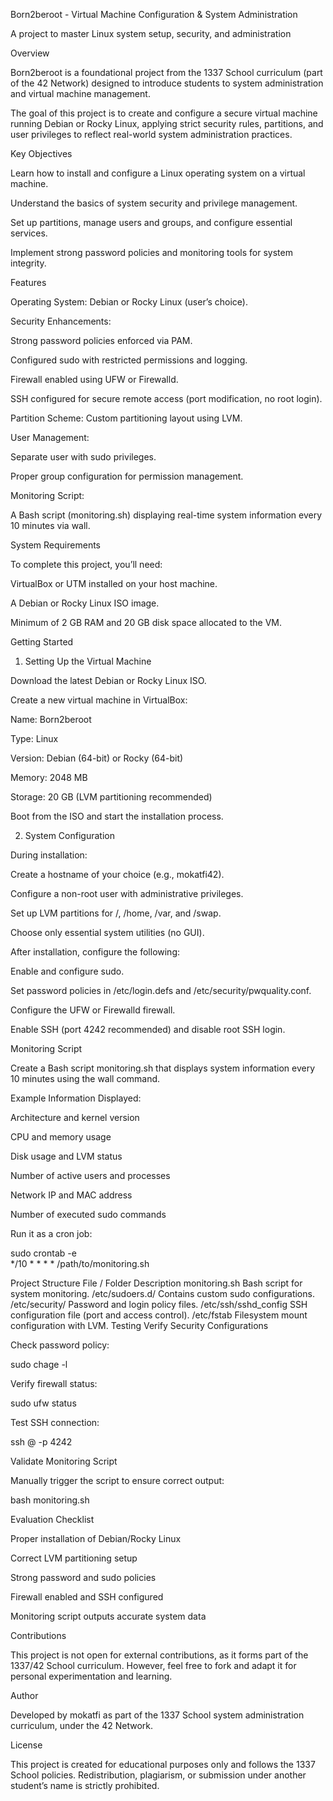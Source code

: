 Born2beroot - Virtual Machine Configuration & System Administration


A project to master Linux system setup, security, and administration

Overview

Born2beroot is a foundational project from the 1337 School curriculum (part of the 42 Network) designed to introduce students to system administration and virtual machine management.

The goal of this project is to create and configure a secure virtual machine running Debian or Rocky Linux, applying strict security rules, partitions, and user privileges to reflect real-world system administration practices.

Key Objectives

Learn how to install and configure a Linux operating system on a virtual machine.

Understand the basics of system security and privilege management.

Set up partitions, manage users and groups, and configure essential services.

Implement strong password policies and monitoring tools for system integrity.

Features

Operating System: Debian or Rocky Linux (user’s choice).

Security Enhancements:

Strong password policies enforced via PAM.

Configured sudo with restricted permissions and logging.

Firewall enabled using UFW or Firewalld.

SSH configured for secure remote access (port modification, no root login).

Partition Scheme: Custom partitioning layout using LVM.

User Management:

Separate user with sudo privileges.

Proper group configuration for permission management.

Monitoring Script:

A Bash script (monitoring.sh) displaying real-time system information every 10 minutes via wall.

System Requirements

To complete this project, you’ll need:

VirtualBox or UTM installed on your host machine.

A Debian or Rocky Linux ISO image.

Minimum of 2 GB RAM and 20 GB disk space allocated to the VM.

Getting Started
1. Setting Up the Virtual Machine

Download the latest Debian or Rocky Linux ISO.

Create a new virtual machine in VirtualBox:

Name: Born2beroot

Type: Linux

Version: Debian (64-bit) or Rocky (64-bit)

Memory: 2048 MB

Storage: 20 GB (LVM partitioning recommended)

Boot from the ISO and start the installation process.

2. System Configuration

During installation:

Create a hostname of your choice (e.g., mokatfi42).

Configure a non-root user with administrative privileges.

Set up LVM partitions for /, /home, /var, and /swap.

Choose only essential system utilities (no GUI).

After installation, configure the following:

Enable and configure sudo.

Set password policies in /etc/login.defs and /etc/security/pwquality.conf.

Configure the UFW or Firewalld firewall.

Enable SSH (port 4242 recommended) and disable root SSH login.

Monitoring Script

Create a Bash script monitoring.sh that displays system information every 10 minutes using the wall command.

Example Information Displayed:

Architecture and kernel version

CPU and memory usage

Disk usage and LVM status

Number of active users and processes

Network IP and MAC address

Number of executed sudo commands

Run it as a cron job:

sudo crontab -e  
*/10 * * * * /path/to/monitoring.sh  

Project Structure
File / Folder	Description
monitoring.sh	Bash script for system monitoring.
/etc/sudoers.d/	Contains custom sudo configurations.
/etc/security/	Password and login policy files.
/etc/ssh/sshd_config	SSH configuration file (port and access control).
/etc/fstab	Filesystem mount configuration with LVM.
Testing
Verify Security Configurations

Check password policy:

sudo chage -l <username>  


Verify firewall status:

sudo ufw status  


Test SSH connection:

ssh <user>@<IP> -p 4242  

Validate Monitoring Script

Manually trigger the script to ensure correct output:

bash monitoring.sh  

Evaluation Checklist

 Proper installation of Debian/Rocky Linux

 Correct LVM partitioning setup

 Strong password and sudo policies

 Firewall enabled and SSH configured

 Monitoring script outputs accurate system data

Contributions

This project is not open for external contributions, as it forms part of the 1337/42 School curriculum. However, feel free to fork and adapt it for personal experimentation and learning.

Author

Developed by mokatfi as part of the 1337 School system administration curriculum, under the 42 Network.

License

This project is created for educational purposes only and follows the 1337 School policies. Redistribution, plagiarism, or submission under another student’s name is strictly prohibited.
